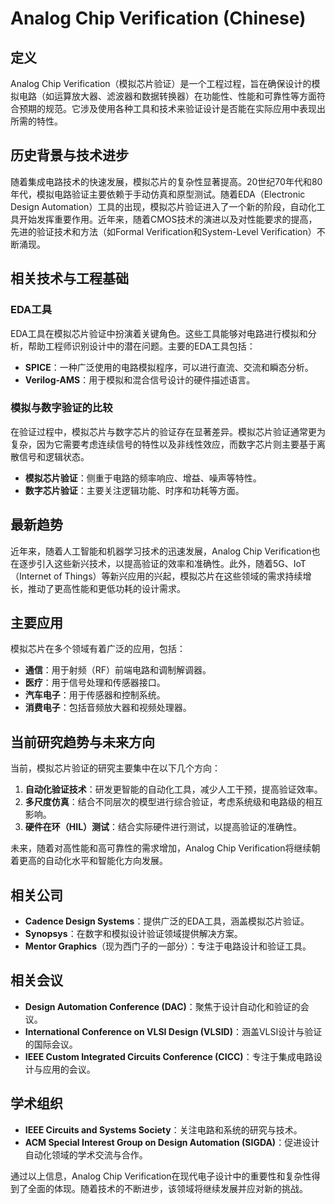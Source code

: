 # Analog Chip Verification (Chinese)

## 定义

Analog Chip Verification（模拟芯片验证）是一个工程过程，旨在确保设计的模拟电路（如运算放大器、滤波器和数据转换器）在功能性、性能和可靠性等方面符合预期的规范。它涉及使用各种工具和技术来验证设计是否能在实际应用中表现出所需的特性。

## 历史背景与技术进步

随着集成电路技术的快速发展，模拟芯片的复杂性显著提高。20世纪70年代和80年代，模拟电路验证主要依赖于手动仿真和原型测试。随着EDA（Electronic Design Automation）工具的出现，模拟芯片验证进入了一个新的阶段，自动化工具开始发挥重要作用。近年来，随着CMOS技术的演进以及对性能要求的提高，先进的验证技术和方法（如Formal Verification和System-Level Verification）不断涌现。

## 相关技术与工程基础

### EDA工具

EDA工具在模拟芯片验证中扮演着关键角色。这些工具能够对电路进行模拟和分析，帮助工程师识别设计中的潜在问题。主要的EDA工具包括：

- **SPICE**：一种广泛使用的电路模拟程序，可以进行直流、交流和瞬态分析。
- **Verilog-AMS**：用于模拟和混合信号设计的硬件描述语言。

### 模拟与数字验证的比较

在验证过程中，模拟芯片与数字芯片的验证存在显著差异。模拟芯片验证通常更为复杂，因为它需要考虑连续信号的特性以及非线性效应，而数字芯片则主要基于离散信号和逻辑状态。

- **模拟芯片验证**：侧重于电路的频率响应、增益、噪声等特性。
- **数字芯片验证**：主要关注逻辑功能、时序和功耗等方面。

## 最新趋势

近年来，随着人工智能和机器学习技术的迅速发展，Analog Chip Verification也在逐步引入这些新兴技术，以提高验证的效率和准确性。此外，随着5G、IoT（Internet of Things）等新兴应用的兴起，模拟芯片在这些领域的需求持续增长，推动了更高性能和更低功耗的设计需求。

## 主要应用

模拟芯片在多个领域有着广泛的应用，包括：

- **通信**：用于射频（RF）前端电路和调制解调器。
- **医疗**：用于信号处理和传感器接口。
- **汽车电子**：用于传感器和控制系统。
- **消费电子**：包括音频放大器和视频处理器。

## 当前研究趋势与未来方向

当前，模拟芯片验证的研究主要集中在以下几个方向：

1. **自动化验证技术**：研发更智能的自动化工具，减少人工干预，提高验证效率。
2. **多尺度仿真**：结合不同层次的模型进行综合验证，考虑系统级和电路级的相互影响。
3. **硬件在环（HIL）测试**：结合实际硬件进行测试，以提高验证的准确性。

未来，随着对高性能和高可靠性的需求增加，Analog Chip Verification将继续朝着更高的自动化水平和智能化方向发展。

## 相关公司

- **Cadence Design Systems**：提供广泛的EDA工具，涵盖模拟芯片验证。
- **Synopsys**：在数字和模拟设计验证领域提供解决方案。
- **Mentor Graphics**（现为西门子的一部分）：专注于电路设计和验证工具。

## 相关会议

- **Design Automation Conference (DAC)**：聚焦于设计自动化和验证的会议。
- **International Conference on VLSI Design (VLSID)**：涵盖VLSI设计与验证的国际会议。
- **IEEE Custom Integrated Circuits Conference (CICC)**：专注于集成电路设计与应用的会议。

## 学术组织

- **IEEE Circuits and Systems Society**：关注电路和系统的研究与技术。
- **ACM Special Interest Group on Design Automation (SIGDA)**：促进设计自动化领域的学术交流与合作。

通过以上信息，Analog Chip Verification在现代电子设计中的重要性和复杂性得到了全面的体现。随着技术的不断进步，该领域将继续发展并应对新的挑战。